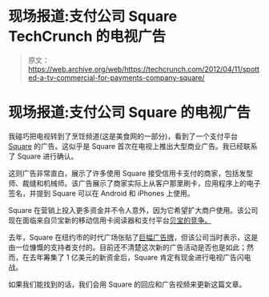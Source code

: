 # 现场报道:支付公司 Square TechCrunch 的电视广告

> 原文：<https://web.archive.org/web/https://techcrunch.com/2012/04/11/spotted-a-tv-commercial-for-payments-company-square/>

# 现场报道:支付公司 Square 的电视广告

我碰巧把电视转到了烹饪频道(这是美食网的一部分)，看到了一个支付平台 [Square](https://web.archive.org/web/20221006075238/https://squareup.com/) 的广告。这似乎是 Square 首次在电视上推出大型商业广告。我已经联系了 Square 进行确认。

这则广告非常直白，展示了许多使用 Square 接受信用卡支付的商家，包括发型师、裁缝和机械师。该广告展示了商家实际上从客户那里刷卡，应用程序上的电子签名，并提到 Square 可以在 Android 和 iPhones 上使用。

Square 在营销上投入更多资金并不令人意外，因为它希望扩大商户使用。该公司现在面临来自贝宝新的移动信用卡阅读器和支付平台[贝宝的竞争。](https://web.archive.org/web/20221006075238/https://beta.techcrunch.com/2012/03/15/paypal-here/)

去年，Square 在纽约市的时代广场张贴了[巨幅广告牌](https://web.archive.org/web/20221006075238/https://beta.techcrunch.com/2011/02/11/square-turns-two-and-celebrates-with-a-massive-times-square-billboard/)，但该公司当时表示，这是由一位慷慨的支持者支付的。目前还不清楚这次新的广告活动是否也是如此；然而，在去年筹集了 1 亿美元的新资金后，Square 肯定有现金进行电视广告闪电战。

如果我们能找到的话，我们会用 Square 的回应和广告视频来更新这篇文章。